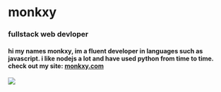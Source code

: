 # monkxy

<h3>fullstack web devloper</h3>

<h4>hi my names monkxy, im a fluent developer in languages such as javascript. i like nodejs a lot and have used python from time to time. check out my site: <a href="https://monkxy.com/">monkxy.com</a></h4>

<img src="https://spotify-readme-monkxy.vercel.app/api?theme=dark&scan=true" />
